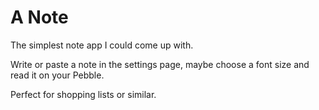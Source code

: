 # A Note
The simplest note app I could come up with.

Write or paste a note in the settings page, maybe choose a font size and read it on your Pebble.

Perfect for shopping lists or similar.
